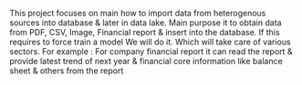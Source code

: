This project focuses on main how to import data from heterogenous sources into database & later in data lake.
Main purpose it to obtain data from PDF, CSV, Image, Financial report & insert into the database.
If this requires to force train a model We will do it. Which will take care of various sectors.
For example :
For company financial report it can read the report & provide latest trend of next year & financial core information like balance sheet & others from the report